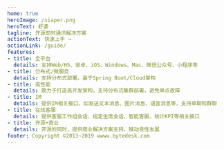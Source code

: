 ```yaml
---
home: true
heroImage: /xiaper.png
heroText: 虾婆
tagline: 开源即时通讯解决方案
actionText: 快速上手 →
actionLink: /guide/
features:
- title: 全平台
  details: 支持Web/H5、安卓、iOS、Windows、Mac、微信公众号、小程序等
- title: 分布式/微服务
  details: 支持分布式部署。基于Spring Boot/Cloud架构
- title: 高性能
  details: 致力于打造高并发架构，支持分布式集群部署，避免单点故障
- title: IM
  details: 提供IM相关接口，如发送文本消息、图片消息、语音消息等，支持单聊和群聊
- title: 在线客服
  details: 提供客服工作组会话、指定坐席会话、智能客服、统计KPI等相关接口
- title: 开源+商业
  details: 开源的同时，提供商业解决方案支持，推动良性发展
footer: Copyright ©2013~2019 wwww.bytedesk.com
---
```

